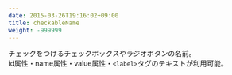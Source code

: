```yaml
---
date: 2015-03-26T19:16:02+09:00
title: checkableName
weight: -999999
---
```


チェックをつけるチェックボックスやラジオボタンの名前。<br>id属性・name属性・value属性・`<label>`タグのテキストが利用可能。
